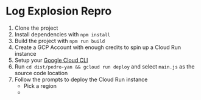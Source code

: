 # Log Explosion Repro
1. Clone the project
2. Install dependencies with `npm install`
3. Build the project with `npm run build`
4. Create a GCP Account with enough credits to spin up a Cloud Run instance
4. Setup your [Google Cloud CLI](https://cloud.google.com/run/docs/quickstarts/build-and-deploy/deploy-nodejs-service)
5. Run `cd dist/pedro-yan && gcloud run deploy` and select `main.js` as the source code location
6. Follow the prompts to deploy the Cloud Run instance
   - Pick a region
   - 
